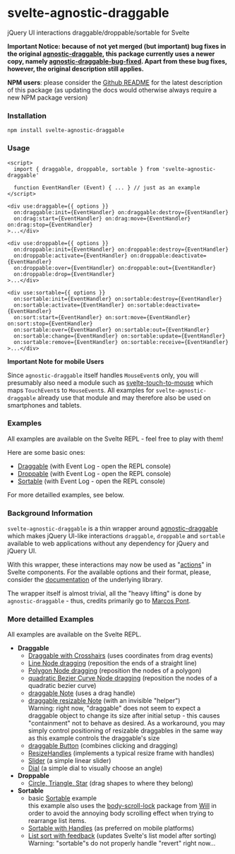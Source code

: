 # svelte-agnostic-draggable #

 jQuery UI interactions draggable/droppable/sortable for Svelte

**Important Notice: because of not yet merged (but important) bug fixes in the original [agnostic-draggable](https://github.com/marcospont/agnostic-draggable), this package currently uses a newer copy, namely [agnostic-draggable-bug-fixed](https://github.com/rozek/agnostic-draggable). Apart from these bug fixes, however, the original description still applies.**

**NPM users**: please consider the [Github README](https://github.com/rozek/svelte-agnostic-draggable/blob/main/README.md) for the latest description of this package (as updating the docs would otherwise always require a new NPM package version)

### Installation ###

```
npm install svelte-agnostic-draggable
```

### Usage ###

```
<script>
  import { draggable, droppable, sortable } from 'svelte-agnostic-draggable'
  
  function EventHandler (Event) { ... } // just as an example
</script>

<div use:draggable={{ options }}
  on:draggable:init={EventHandler} on:draggable:destroy={EventHandler}
  on:drag:start={EventHandler} on:drag:move={EventHandler} on:drag:stop={EventHandler}
>...</div>

<div use:droppable={{ options }}
  on:droppable:init={EventHandler} on:droppable:destroy={EventHandler}
  on:droppable:activate={EventHandler} on:droppable:deactivate={EventHandler}
  on:droppable:over={EventHandler} on:droppable:out={EventHandler}
  on:droppable:drop={EventHandler}
>...</div>

<div use:sortable={{ options }}
  on:sortable:init={EventHandler} on:sortable:destroy={EventHandler}
  on:sortable:activate={EventHandler} on:sortable:deactivate={EventHandler}
  on:sort:start={EventHandler} on:sort:move={EventHandler} on:sort:stop={EventHandler}
  on:sortable:over={EventHandler} on:sortable:out={EventHandler}
  on:sortable:change={EventHandler} on:sortable:update={EventHandler}
  on:sortable:remove={EventHandler} on:sortable:receive={EventHandler}
>...</div>
```

**Important Note for mobile Users**

Since `agnostic-draggable` itself handles `MouseEvent`s only, you will presumably also need a module such as [svelte-touch-to-mouse](https://github.com/rozek/svelte-touch-to-mouse) which maps `TouchEvent`s to `MouseEvent`s. All examples for `svelte-agnostic-draggable` already use that module and may therefore also be used on smartphones and tablets.

### Examples ###

All examples are available on the Svelte REPL - feel free to play with them!

Here are some basic ones:

* [Draggable](https://svelte.dev/repl/cc36f2c307d54b0081fd6a16c18d1b5f) (with Event Log - open the REPL console)
* [Droppable](https://svelte.dev/repl/7c06b8b5b7594cb6b0593da8c8a38438) (with Event Log - open the REPL console)
* [Sortable](https://svelte.dev/repl/91db405809614aa6943ce7fbac10664f) (with Event Log - open the REPL console)

For more detailled examples, see below.

### Background Information ###

`svelte-agnostic-draggable` is a thin wrapper around [agnostic-draggable](https://github.com/marcospont/agnostic-draggable) which makes jQuery UI-like interactions `draggable`, `droppable` and `sortable` available to web applications without any dependency for jQuery and jQuery UI.

With this wrapper, these interactions may now be used as "[actions](https://svelte.dev/tutorial/actions)" in Svelte components. For the available options and their format, please, consider the [documentation](https://github.com/marcospont/agnostic-draggable/blob/main/README.md) of the underlying library.

The wrapper itself is almost trivial, all the "heavy lifting" is done by `agnostic-draggable` - thus, credits primarily go to [Marcos Pont](https://github.com/marcospont).

### More detailled Examples ###

All examples are available on the Svelte REPL.

* **Draggable**
  * [Draggable with Crosshairs](https://svelte.dev/repl/ff3b37f973964240b16b35af04b5e551) (uses coordinates from drag events)
  * [Line Node dragging](https://svelte.dev/repl/c7712ceeba1a4262a321c5ccfa9ee11b) (reposition the ends of a straight line)
  * [Polygon Node dragging](https://svelte.dev/repl/61807a11b0a34688859c21b1e74a2edc) (reposition the nodes of a polygon)
  * [quadratic Bezier Curve Node dragging](https://svelte.dev/repl/330f88cd9f1e4652bc30bacba8b7b0f6) (reposition the nodes of a quadratic bezier curve)
  * [draggable Note](https://svelte.dev/repl/f60141d0fd714f7eac2888c6e5a4bfd4) (uses a drag handle)
  * [draggable resizable Note](https://svelte.dev/repl/cfd1b8c9faf94ad5b7ca035a21f4dbd1) (with an invisible "helper")<br>Warning: right now, "draggable" does not seem to expect a draggable object to change its size after initial setup - this causes "containment" not to behave as desired. As a workaround, you may simply control positioning of resizable draggables in the same way as this example controls the draggable's size
  * [draggable Button](https://svelte.dev/repl/4b21916c71de442ab326e22b37d8d6a4) (combines clicking and dragging)
  * [ResizeHandles](https://svelte.dev/repl/eff4aa19f1c2484a917e34d98a4a3870) (implements a typical resize frame with handles)
  * [Slider](https://svelte.dev/repl/f9e65134155045d49ca1813beadd3d8c) (a simple linear slider)
  * [Dial](https://svelte.dev/repl/60f9cd8be0bc4fb488626f08c8600d70) (a simple dial to visually choose an angle)
* **Droppable**
  * [Circle, Triangle, Star](https://svelte.dev/repl/c6659a04c47e47bfbdfec1f10c0fc9f7) (drag shapes to where they belong)
* **Sortable**
  * basic [Sortable](https://svelte.dev/repl/91db405809614aa6943ce7fbac10664f) example<br>this example also uses the [body-scroll-lock](https://github.com/willmcpo/body-scroll-lock) package from [Will](https://github.com/willmcpo) in order to avoid the annoying body scrolling effect when trying to rearrange list items.
  * [Sortable with Handles](https://svelte.dev/repl/827260baeeea47dc8911c2b25a4c6ce9) (as preferred on mobile platforms)
  * [List sort with feedback](https://svelte.dev/repl/24da936731744dfdbe6f11db266bcd68) (updates Svelte's list model after sorting)<br>Warning: "sortable"s do not properly handle "revert" right now...

